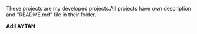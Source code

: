 These projects are my developed projects.All projects have own description and "README.md" file in their folder.

<b>Adil AYTAN</b>
